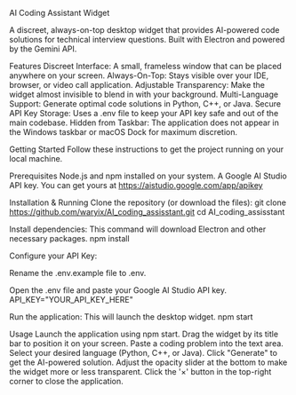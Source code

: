 AI Coding Assistant Widget

A discreet, always-on-top desktop widget that provides AI-powered code solutions for technical interview questions. Built with Electron and powered by the Gemini API.

Features
Discreet Interface: A small, frameless window that can be placed anywhere on your screen.
Always-On-Top: Stays visible over your IDE, browser, or video call application.
Adjustable Transparency: Make the widget almost invisible to blend in with your background.
Multi-Language Support: Generate optimal code solutions in Python, C++, or Java.
Secure API Key Storage: Uses a .env file to keep your API key safe and out of the main codebase.
Hidden from Taskbar: The application does not appear in the Windows taskbar or macOS Dock for maximum discretion.

Getting Started
Follow these instructions to get the project running on your local machine.

Prerequisites
Node.js and npm installed on your system.
A Google AI Studio API key. You can get yours at https://aistudio.google.com/app/apikey

Installation & Running
Clone the repository (or download the files):
git clone https://github.com/waryix/AI_coding_assisstant.git
cd AI_coding_assisstant

Install dependencies:
This command will download Electron and other necessary packages.
npm install

Configure your API Key:

Rename the .env.example file to .env.

Open the .env file and paste your Google AI Studio API key.
API_KEY="YOUR_API_KEY_HERE"

Run the application:
This will launch the desktop widget.
npm start

Usage
Launch the application using npm start.
Drag the widget by its title bar to position it on your screen.
Paste a coding problem into the text area.
Select your desired language (Python, C++, or Java).
Click "Generate" to get the AI-powered solution.
Adjust the opacity slider at the bottom to make the widget more or less transparent.
Click the '×' button in the top-right corner to close the application.
